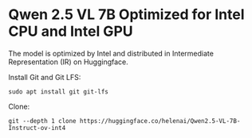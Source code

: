 # Qwen 2.5 VL 7B Optimized for Intel CPU and Intel GPU

The model is optimized by Intel and distributed in Intermediate Representation (IR) on Huggingface.

Install Git and Git LFS:
```
sudo apt install git git-lfs
```

Clone:
```
git --depth 1 clone https://huggingface.co/helenai/Qwen2.5-VL-7B-Instruct-ov-int4
```